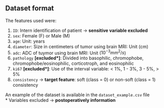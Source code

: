 ## **Dataset format**
The features used were:

1. `ID`: Intern identification of patient $\rightarrow$ **sensitive variable excluded**
2. `sex`: Female (F) or Male (M)
3. `age`: Unit: years
4. `diameter`: Size in centimeters of tumor using brain MRI: Unit (cm)
5. `adc`: ADC of tuymor using brain MRI: Unit ($10^{-3} mm^2/s$)
6. `pathology` __[excluded*]__: Divided into basophilic, chromophobe, chromophobe/eosinophilic, corticotroph, and eosinophilic
7. `ki67` __[excluded*]__: Use of the interval variable: < 1%, 1 - 3%, 3 - 5%, > 5%
8. `consistency` $\rightarrow$ **target feature**: soft (class = 0) or non-soft (class = 1) consistency

An example of the dataset is available in the `dataset_example.csv` file  
$*$ Variables excluded $\rightarrow$ **postoperatively information**

